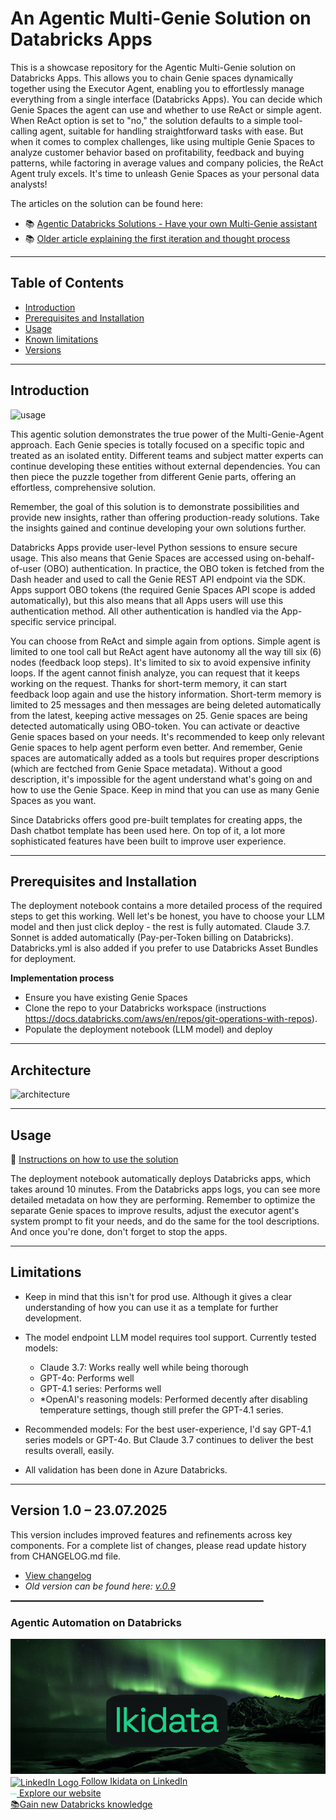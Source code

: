 # An Agentic Multi-Genie Solution on Databricks Apps

This is a showcase repository for the Agentic Multi-Genie solution on Databricks Apps. This allows you to chain Genie spaces dynamically together using the Executor Agent, enabling you to effortlessly manage everything from a single interface (Databricks Apps). You can decide which Genie Spaces the agent can use and whether to use ReAct or simple agent. When ReAct option is set to "no," the solution defaults to a simple tool-calling agent, suitable for handling straightforward tasks with ease. But when it comes to complex challenges, like using multiple Genie Spaces to analyze customer behavior based on profitability, feedback and buying patterns, while factoring in average values and company policies, the ReAct Agent truly excels. It's time to unleash Genie Spaces as your personal data analysts!

The articles on the solution can be found here: 
* 📚 [Agentic Databricks Solutions - Have your own Multi-Genie assistant](https://www.ikidata.fi/post/agentic-databricks-solutions-have-your-own-multi-genie-assistant)
* 📚 [Older article explaining the first iteration and thought process](https://www.ikidata.fi/post/creating-a-multi-genie-agent-solution-with-databricks-apps-code-included)

---

## Table of Contents

- [Introduction](#introduction)
- [Prerequisites and Installation](#prerequisites-and-installation)
- [Usage](#usage)
- [Known limitations](#Limitations)
- [Versions](#Version-0.9–23.07.2025)

---

## Introduction

![usage](https://static.wixstatic.com/media/729282_614a582cba3f4b789425af0fc7176104~mv2.gif)

This agentic solution demonstrates the true power of the Multi-Genie-Agent approach. Each Genie species is totally focused on a specific topic and treated as an isolated entity. Different teams and subject matter experts can continue developing these entities without external dependencies. You can then piece the puzzle together from different Genie parts, offering an effortless, comprehensive solution. 

Remember, the goal of this solution is to demonstrate possibilities and provide new insights, rather than offering production-ready solutions. Take the insights gained and continue developing your own solutions further.

Databricks Apps provide user-level Python sessions to ensure secure usage. This also means that Genie Spaces are accessed using on-behalf-of-user (OBO) authentication. In practice, the OBO token is fetched from the Dash header and used to call the Genie REST API endpoint via the SDK. Apps support OBO tokens (the required Genie Spaces API scope is added automatically), but this also means that all Apps users will use this authentication method. All other authentication is handled via the App-specific service principal.

You can choose from ReAct and simple again from options. Simple agent is limited to one tool call but ReAct agent have autonomy all the way till six (6) nodes (feedback loop steps). It's limited to six to avoid expensive infinity loops. If the agent cannot finish analyze, you can request that it keeps working on the request. Thanks for short-term memory, it can start feedback loop again and use the history information. Short-term memory is limited to 25 messages and then messages are being deleted automatically from the latest, keeping active messages on 25. Genie spaces are being detected automatically using OBO-token. You can activate or deactive Genie spaces based on your needs. It's recommended to keep only relevant Genie spaces to help agent perform even better. And remember, Genie spaces are automatically added as a tools but requires proper descriptions (which are fectched from Genie Space metadata). Without a good description, it's impossible for the agent understand what's going on and how to use the Genie Space. Keep in mind that you can use as many Genie Spaces as you want.

Since Databricks offers good pre-built templates for creating apps, the Dash chatbot template has been used here. On top of it, a lot more sophisticated features have been built to improve user experience.

---

## Prerequisites and Installation 

The deployment notebook contains a more detailed process of the required steps to get this working. Well let's be honest, you have to choose your LLM model and then just click deploy - the rest is fully automated. Claude 3.7. Sonnet is added automatically (Pay-per-Token billing on Databricks). Databricks.yml is also added if you prefer to use Databricks Asset Bundles for deployment.

**Implementation process**
- Ensure you have existing Genie Spaces
- Clone the repo to your Databricks workspace (instructions https://docs.databricks.com/aws/en/repos/git-operations-with-repos).
- Populate the deployment notebook (LLM model) and deploy

---

## Architecture
![architecture](https://static.wixstatic.com/media/729282_d307d048531949928dbbb7eff00b182b~mv2.gif)

---

## Usage

📄 [Instructions on how to use the solution](https://www.ikidata.fi/post/agentic-databricks-solutions-have-your-own-multi-genie-assistant)

The deployment notebook automatically deploys Databricks apps, which takes around 10 minutes. From the Databricks apps logs, you can see more detailed metadata on how they are performing. Remember to optimize the separate Genie spaces to improve results, adjust the executor agent's system prompt to fit your needs, and do the same for the tool descriptions. And once you're done, don't forget to stop the apps.

---

## Limitations
- Keep in mind that this isn't for prod use. Although it gives a clear understanding of how you can use it as a template for further development.
- The model endpoint LLM model requires tool support. Currently tested models:
  - Claude 3.7: Works really well while being thorough
  - GPT-4o: Performs well
  - GPT-4.1 series: Performs well
  - *OpenAI's reasoning models: Performed decently after disabling temperature settings, though still prefer the GPT-4.1 series.

- Recommended models: For the best user-experience, I'd say GPT-4.1 series models or GPT-4o. But Claude 3.7 continues to deliver the best results overall, easily.
- All validation has been done in Azure Databricks.

---

## Version 1.0 – 23.07.2025
This version includes improved features and refinements across key components. For a complete list of changes, please read update history from CHANGELOG.md file.
* [View changelog](./CHANGELOG.md)
* *Old version can be found here: [v.0.9](https://github.com/ikidata/multi-genie-agent/tree/version-0.9)*


<hr style="border: 1px solid #666; width: 80%;">  
<h3>  
    Agentic Automation on Databricks
</h3>  

<a href="https://raw.githubusercontent.com/ikidata/ikidata_public_pictures/refs/heads/main/logos/new_ikidata_background_logo.gif">  
  <img src="https://raw.githubusercontent.com/ikidata/ikidata_public_pictures/refs/heads/main/logos/new_ikidata_background_logo.gif" alt="Ikidata Logo">  
</a>  


<div class="follow-linkedin">  
  <a href="https://www.linkedin.com/company/ikidata/" target="_blank">  
    <img src="https://upload.wikimedia.org/wikipedia/commons/c/ca/LinkedIn_logo_initials.png" alt="LinkedIn Logo" style="width: 10px; vertical-align: middle;">  
      Follow Ikidata on LinkedIn  
  </a>  
</div>  
 
<div class="explore-website">  
  <a href="https://www.ikidata.fi" target="_blank">  
    <img src="https://github.com/ikidata/ikidata_public_pictures/blob/main/logos/Ikidata_aurora.png" alt="Ikidata Website Logo" style="width: 10px; vertical-align: middle;">  
      Explore our website  
  </a>  
</div>  

<div class="gain-knowledge">  
  <a href="https://www.ikidata.fi/knowledge" target="_blank">  
    📚Gain new Databricks knowledge  
  </a>  
</div>  
